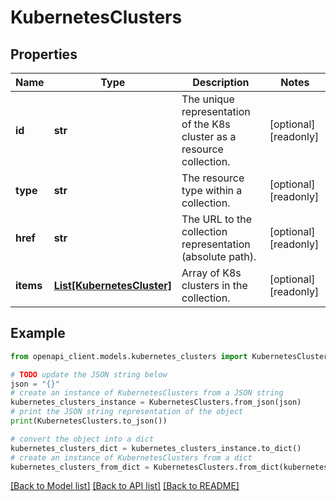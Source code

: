 # KubernetesClusters


## Properties

Name | Type | Description | Notes
------------ | ------------- | ------------- | -------------
**id** | **str** | The unique representation of the K8s cluster as a resource collection. | [optional] [readonly] 
**type** | **str** | The resource type within a collection. | [optional] [readonly] 
**href** | **str** | The URL to the collection representation (absolute path). | [optional] [readonly] 
**items** | [**List[KubernetesCluster]**](KubernetesCluster.md) | Array of K8s clusters in the collection. | [optional] [readonly] 

## Example

```python
from openapi_client.models.kubernetes_clusters import KubernetesClusters

# TODO update the JSON string below
json = "{}"
# create an instance of KubernetesClusters from a JSON string
kubernetes_clusters_instance = KubernetesClusters.from_json(json)
# print the JSON string representation of the object
print(KubernetesClusters.to_json())

# convert the object into a dict
kubernetes_clusters_dict = kubernetes_clusters_instance.to_dict()
# create an instance of KubernetesClusters from a dict
kubernetes_clusters_from_dict = KubernetesClusters.from_dict(kubernetes_clusters_dict)
```
[[Back to Model list]](../README.md#documentation-for-models) [[Back to API list]](../README.md#documentation-for-api-endpoints) [[Back to README]](../README.md)


